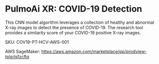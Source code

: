 # PulmoAi XR: COVID-19 Detection

This CNN model algorithm leverages a collection of healthy and abnormal X-ray images to detect the presence of COVID-19. The research tool provides a similarity score of your COVID-19 positive X-ray images.

SKU:  COV19-PT-HCV-AWS-001

AWS SageMaker:  https://aws.amazon.com/marketplace/pp/prodview-tplsrlsfzcftq